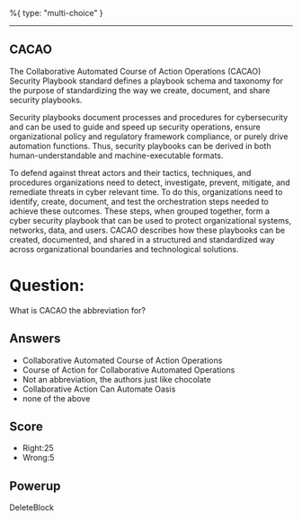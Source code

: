%{
 type: "multi-choice"
}

---
## CACAO
The Collaborative Automated Course of Action Operations (CACAO) Security Playbook standard
defines a playbook schema and taxonomy for the purpose of standardizing 
the way we create, document, and share security playbooks.

Security playbooks document processes and procedures for cybersecurity 
and can be used to guide and speed up security operations, 
ensure organizational policy and regulatory framework compliance, 
or purely drive automation functions. 
Thus, security playbooks can be derived in both human-understandable 
and machine-executable formats.

To defend against threat actors and their tactics, techniques, and procedures 
organizations need to detect, investigate, prevent, mitigate, and remediate threats in cyber relevant time. 
To do this, organizations need to identify, create, document, and test the orchestration steps 
needed to achieve these outcomes. 
These steps, when grouped together, form a cyber security playbook 
that can be used to protect organizational systems, networks, data, and users.
CACAO describes how these playbooks can be created, documented, and shared in a structured and standardized way across organizational boundaries and technological solutions.


# Question:
What is CACAO the abbreviation for?

## Answers
- Collaborative Automated Course of Action Operations
- Course of Action for Collaborative Automated Operations
- Not an abbreviation, the authors just like chocolate
- Collaborative Action Can Automate Oasis
- none of the above

## Score
- Right:25
- Wrong:5

## Powerup
DeleteBlock
